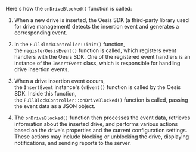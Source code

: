 Here's how the `onDriveBlocked()` function is called:

1. When a new drive is inserted, the Oesis SDK (a third-party library used for drive management) detects the insertion event and generates a corresponding event.
    
2. In the `FullBlockController::init()` function, the `registerOesisEvent()` function is called, which registers event handlers with the Oesis SDK. One of the registered event handlers is an instance of the `InsertEvent` class, which is responsible for handling drive insertion events.
    
3. When a drive insertion event occurs, the `InsertEvent` instance's `OnEvent()` function is called by the Oesis SDK. Inside this function, the `FullBlockController::onDriveBlocked()` function is called, passing the event data as a JSON object.
    
4. The `onDriveBlocked()` function then processes the event data, retrieves information about the inserted drive, and performs various actions based on the drive's properties and the current configuration settings. These actions may include blocking or unblocking the drive, displaying notifications, and sending reports to the server.